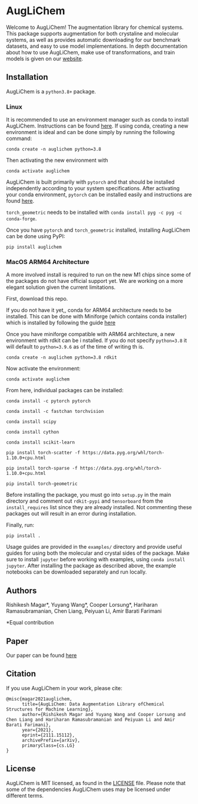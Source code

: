 # AugLiChem
<!--
[![Build Status](https://travis-ci.com/BaratiLab/AugLiChem.svg?token=JCkBR1Zx861ey4B3mNiz&branch=main)](https://travis-ci.com/BaratiLab/AugLiChem)
[![codecov](https://codecov.io/gh/BaratiLab/AugLiChem/branch/main/graph/badge.svg?token=p5hPdWXEW1)](https://codecov.io/gh/BaratiLab/AugLiChem)
-->

Welcome to AugLiChem!
The augmentation library for chemical systems.
This package supports augmentation for both crystaline and molecular systems, as well as provides automatic downloading for our benchmark datasets, and easy to use model implementations.
In depth documentation about how to use AugLiChem, make use of transformations, and train models is given on our [website](https://baratilab.github.io/AugLiChem/).


## Installation

AugLiChem is a `python3.8+` package.

### Linux

It is recommended to use an environment manager such as conda to install AugLiChem.
Instructions can be found [here](https://conda.io/projects/conda/en/latest/user-guide/install/index.html).
If using conda, creating a new environment is ideal and can be done simply by running the following command:

`conda create -n auglichem python=3.8`

Then activating the new environment with

`conda activate auglichem`

AugLiChem is built primarily with `pytorch` and that should be installed independently according to your system specifications.
After activating your conda environment, `pytorch` can be installed easily and instructions are found [here](https://pytorch.org/).


`torch_geometric` needs to be installed with `conda install pyg -c pyg -c conda-forge`.


Once you have `pytorch` and `torch_geometric` installed, installing AugLiChem can be done using PyPI:

`pip install auglichem`


### MacOS ARM64 Architecture

A more involved install is required to run on the new M1 chips since some of the packages do not     have official support yet.
We are working on a more elegant solution given the current limitations.

First, download this repo.

If you do not have it yet,, conda for ARM64 architecture needs to be installed.
 This can be done with Miniforge (which contains conda installer) which is installed by following     the guide [here](https://github.com/conda-forge/miniforge)

Once you have miniforge compatible with ARM64 architecture, a new environment with rdkit can be i    nstalled.
If you do not specify `python=3.8` it will default to `python=3.9.6` as of the time of writing th    is.

`conda create -n auglichem python=3.8 rdkit`

Now activate the environment:

`conda activate auglichem`

From here, individual packages can be installed:

`conda install -c pytorch pytorch`

`conda install -c fastchan torchvision`

`conda install scipy`


`conda install cython`

`conda install scikit-learn`

`pip install torch-scatter -f https://data.pyg.org/whl/torch-1.10.0+cpu.html`

`pip install torch-sparse -f https://data.pyg.org/whl/torch-1.10.0+cpu.html`

`pip install torch-geometric`

Before installing the package, you must go into `setup.py` in the main directory and comment out     `rdkit-pypi` and `tensorboard` from the `install_requires` list since they are already installed.
Not commenting these packages out will result in an error during installation.

Finally, run:

`pip install .`


Usage guides are provided in the `examples/` directory and provide useful guides for using both the molecular and crystal sides of the package.
Make sure to install `jupyter` before working with examples, using `conda install jupyter`.
After installing the package as described above, the example notebooks can be downloaded separately and run locally.

## Authors

Rishikesh Magar\*, Yuyang Wang\*, Cooper Lorsung\*, Hariharan Ramasubramanian, Chen Liang, Peiyuan Li, Amir Barati Farimani

\*Equal contribution
<!-- \*Department of Mechanical Engineering, Carnegie Mellon University, Pittsburgh, PA 15213 -->

## Paper

Our paper can be found [here](https://arxiv.org/abs/2111.15112)

## Citation

If you use AugLiChem in your work, please cite:

```
@misc{magar2021auglichem,
      title={AugLiChem: Data Augmentation Library ofChemical Structures for Machine Learning}, 
      author={Rishikesh Magar and Yuyang Wang and Cooper Lorsung and Chen Liang and Hariharan Ramasubramanian and Peiyuan Li and Amir Barati Farimani},
      year={2021},
      eprint={2111.15112},
      archivePrefix={arXiv},
      primaryClass={cs.LG}
}
```

## License
AugLiChem is MIT licensed, as found in the [LICENSE](https://github.com/BaratiLab/AugLiChem/blob/main/LICENSE) file. Please note that some of the dependencies AugLiChem uses may be licensed under different terms.

